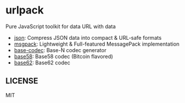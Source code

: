 # urlpack

Pure JavaScript toolkit for data URL with data

- [json](packages/json): Compress JSON data into compact & URL-safe formats
- [msgpack](packages/msgpack): Lightweight & Full-featured MessagePack implementation
- [base-codec](packages/base-codec): Base-N codec generator
- [base58](packages/base58): Base58 codec (Bitcoin flavored)
- [base62](packages/base62): Base62 codec

## LICENSE

MIT
